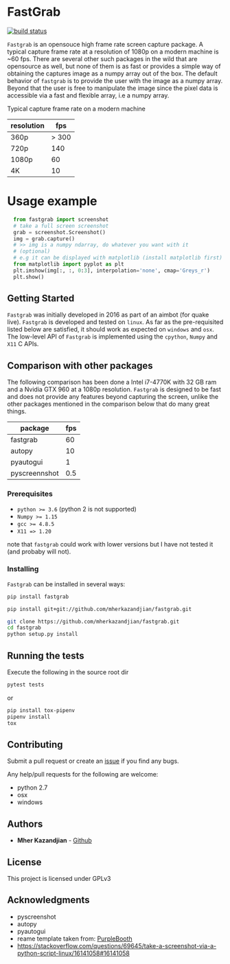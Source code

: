 # FastGrab

[![build status](https://travis-ci.org/mherkazandjian/fastgrab.svg?branch=master)](https://github.com/mherkazandjian/fastgrab/tree/master)

``Fastgrab`` is an opensouce high frame rate screen capture package. A typical
capture frame rate at a resolution of 1080p on a modern machine is ~60 fps.
There are several other such packages in the wild that are opensource as well, 
but none of them is as fast or provides a simple way of obtaining the captures
image as a numpy array out of the box. The default behavior of ``fastgrab`` is
to provide the user with the image as a numpy array. Beyond that the user is
free to manipulate the image since the pixel data is accessible via a fast and
flexible array, i.e a numpy array.

Typical capture frame rate on a modern machine

resolution    | fps
------------- | -----
360p          | > 300
720p          | 140
1080p         | 60
4K            | 10

# Usage example

````python
  from fastgrab import screenshot
  # take a full screen screenshot
  grab = screenshot.Screenshot()
  img = grab.capture()
  # >> img is a numpy ndarray, do whatever you want with it
  # (optional)
  # e.g it can be displayed with matplotlib (install matplotlib first) 
  from matplotlib import pyplot as plt
  plt.imshow(img[:, :, 0:3], interpolation='none', cmap='Greys_r')
  plt.show()
````
## Getting Started

``Fastgrab`` was initially developed in 2016 as part of an aimbot (for quake
live). ``Fastgrab`` is developed and tested on ``linux``. As far as the 
pre-requisited listed below are satisfied, it should work as expected on
``windows`` and ``osx``. The low-level API of ``Fastgrab`` is implemented
using the ``cpython``, ``Numpy`` and ``X11`` C APIs.

## Comparison with other packages

The following comparison has been done a Intel i7-4770K with 32 GB ram and a
Nvidia GTX 960 at a 1080p resolution. ``Fastgrab`` is designed to be fast and
does not provide any features beyond capturing the screen, unlike the other
packages mentioned in  the comparison below that do many great things. 

package       | fps
------------- | -----
fastgrab      | 60
autopy        | 10 
pyautogui     | 1
pyscreennshot | 0.5

### Prerequisites

 - ``python >= 3.6`` (python 2 is not supported)
 - ``Numpy >= 1.15``
 - ``gcc >= 4.8.5``
 - ``X11 => 1.20``

note that ``fastgrab`` could work with lower versions but I have not tested it
(and probaby will not). 

### Installing

``Fastgrab`` can be installed in several ways:

```bash
pip install fastgrab
```

```bash
pip install git+git://github.com/mherkazandjian/fastgrab.git
```

```bash
git clone https://github.com/mherkazandjian/fastgrab.git
cd fastgrab
python setup.py install
```

## Running the tests

Execute the following in the source root dir

````bash
pytest tests
````

or

````bash
pip install tox-pipenv
pipenv install
tox
````

## Contributing

Submit a pull request or create an [issue](https://github.com/mherkazandjian/fastgrab/issues/new)
if you find any bugs.

Any help/pull requests for the following are welcome:

   - python 2.7
   - osx
   - windows

## Authors

* **Mher Kazandjian** - [Github](https://github.com/mherkazandjian)

## License

This project is licensed under GPLv3

## Acknowledgments

* pyscreenshot
* autopy
* pyautogui
* reame template taken from: [PurpleBooth](https://gist.github.com/PurpleBooth/109311bb0361f32d87a2)
* https://stackoverflow.com/questions/69645/take-a-screenshot-via-a-python-script-linux/16141058#16141058

